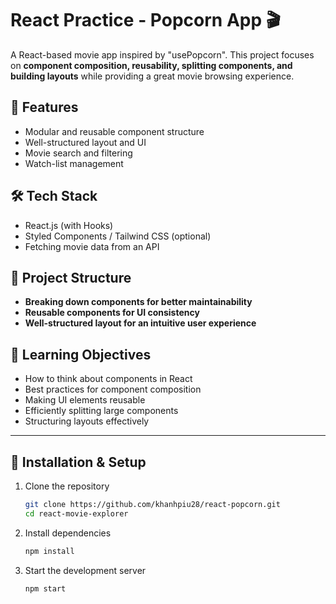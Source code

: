 # **React Practice - Popcorn App** 🎬

A React-based movie app inspired by "usePopcorn". This project focuses on **component composition, reusability, splitting components, and building layouts** while providing a great movie browsing experience.

## 🚀 **Features**

- Modular and reusable component structure
- Well-structured layout and UI
- Movie search and filtering
- Watch-list management

## 🛠 **Tech Stack**

- React.js (with Hooks)
- Styled Components / Tailwind CSS (optional)
- Fetching movie data from an API

## 📂 **Project Structure**

- **Breaking down components for better maintainability**
- **Reusable components for UI consistency**
- **Well-structured layout for an intuitive user experience**

## 🎯 **Learning Objectives**

- How to think about components in React
- Best practices for component composition
- Making UI elements reusable
- Efficiently splitting large components
- Structuring layouts effectively

---

## 📌 **Installation & Setup**

1. Clone the repository
   ```bash
   git clone https://github.com/khanhpiu28/react-popcorn.git
   cd react-movie-explorer
   ```
2. Install dependencies
   ```bash
   npm install
   ```
3. Start the development server
   ```bash
   npm start
   ```
